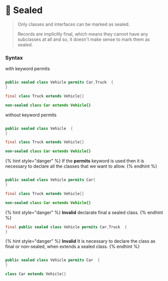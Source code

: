 # 📗 Sealed

> Only classes and interfaces can be marked as sealed.
>
> Records are implicitly final, which means they cannot have any subclasses at all and so, it doesn't make sense to mark them as sealed.

### Syntax

with keyword permits

```java

public sealed class Vehicle permits Car,Truck  {
}

final class Truck extends Vehicle{}

non-sealed class Car extends Vehicle{}

```

without keyword permits

```java

public sealed class Vehicle  {
}

final class Truck extends Vehicle{}

non-sealed class Car extends Vehicle{}

```

{% hint style="danger" %}
If the **permits** keyword is used then it is necessary to declare all the classes that we want to allow.
{% endhint %}

```java

public sealed class Vehicle permits Car{
}

final class Truck extends Vehicle{}

non-sealed class Car extends Vehicle{}

```

{% hint style="danger" %}
**Invalid** declarate final a sealed class.
{% endhint %}

```java
final public sealed class Vehicle permits Car,Truck  {
}
```

{% hint style="danger" %}
**Invalid** It is necessary to declare the class as final or non-sealed, when extends a sealed class.
{% endhint %}

```java

public sealed class Vehicle permits Car  {
}

class Car extends Vehicle{}

```
